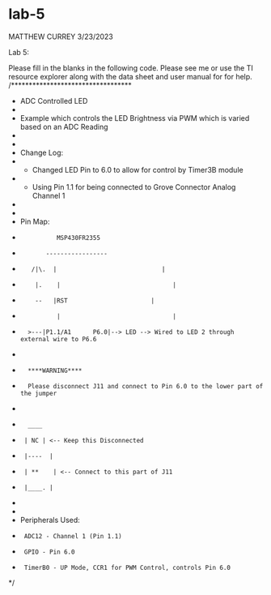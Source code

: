 # lab-5

MATTHEW CURREY
3/23/2023


Lab 5:


Please fill in the blanks in the following code. Please see me or use the TI resource explorer along with the data sheet and user manual for for help.
/**********************************
 * ADC Controlled LED
 *
 * Example which controls the LED Brightness via PWM which is varied based on an ADC Reading
 *
 *
 * Change Log:
 *  - Changed LED Pin to 6.0 to allow for control by Timer3B module
 *  - Using Pin 1.1 for being connected to Grove Connector Analog Channel 1
 *
 *
 * Pin Map:
 *               MSP430FR2355
 *            -----------------
 *        /|\.  |                             |
 *         |.    |                               |
 *         --   |RST                       |
 *               |                               |
 *       >---|P1.1/A1      P6.0|--> LED --> Wired to LED 2 through external wire to P6.6
 *
 *       ****WARNING****
 *       Please disconnect J11 and connect to Pin 6.0 to the lower part of the jumper
 *
 *       ____
 *      | NC | <-- Keep this Disconnected
 *      |----  |
 *      | **    | <-- Connect to this part of J11
 *      |____. |
 *
 *
 * Peripherals Used:
 *      ADC12 - Channel 1 (Pin 1.1)
 *      GPIO - Pin 6.0
 *      TimerB0 - UP Mode, CCR1 for PWM Control, controls Pin 6.0
 */
